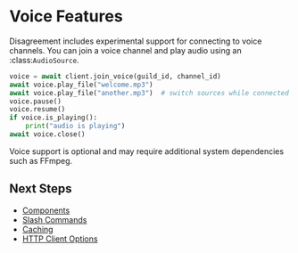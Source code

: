 # Voice Features

Disagreement includes experimental support for connecting to voice channels. You can join a voice channel and play audio using an :class:`AudioSource`.

```python
voice = await client.join_voice(guild_id, channel_id)
await voice.play_file("welcome.mp3")
await voice.play_file("another.mp3")  # switch sources while connected
voice.pause()
voice.resume()
if voice.is_playing():
    print("audio is playing")
await voice.close()
```

Voice support is optional and may require additional system dependencies such as FFmpeg.

## Next Steps

- [Components](using_components.md)
- [Slash Commands](slash_commands.md)
- [Caching](caching.md)
- [HTTP Client Options](http_client.md)

